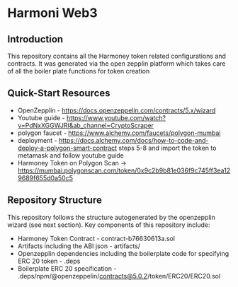# Harmoni Web3

## Introduction
This repository contains all the Harmoney token related configurations and contracts. 
It was generated via the open zepplin platform which takes care of all the boiler plate functions for token creation

## Quick-Start Resources

- OpenZepplin - https://docs.openzeppelin.com/contracts/5.x/wizard
- Youtube guide - https://www.youtube.com/watch?v=PdNxXGGWJRI&ab_channel=CryptoScraper
- polygon faucet - https://www.alchemy.com/faucets/polygon-mumbai
- deployment - https://docs.alchemy.com/docs/how-to-code-and-deploy-a-polygon-smart-contract steps 5-8 and import the token to metamask and follow youtube guide
- Harmoney Token on Polygon Scan -> https://mumbai.polygonscan.com/token/0x9c2b9b81e036f9c745ff3ea129689f655d0a50c5


## Repository Structure

This repository follows the structure autogenerated
by the openzepplin wizard (see next section).
Key components of this repository include:

- Harmoney Token Contract - contract-b76630613a.sol
- Artifacts including the ABI json - artifacts/
- Openzepplin dependencies including the boilerplate code for specifying ERC 20 token - .deps
- Boilerplate ERC 20 specification - .deps/npm/@openzeppelin/contracts@5.0.2/token/ERC20/ERC20.sol


